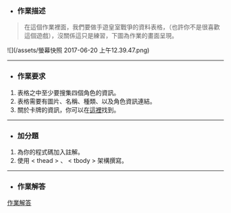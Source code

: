 * ### 作業描述

> 在這個作業裡面，我們要做手遊皇室戰爭的資料表格，（也許你不是很喜歡這個遊戲），沒關係這只是練習，下圖為作業的畫面呈現。

![](/assets/螢幕快照 2017-06-20 上午12.39.47.png)

---

* ### 作業要求
1. 表格之中至少要搜集四個角色的資訊。
2. 表格需要有圖片、名稱、種類、以及角色資訊連結。
3. 關於卡牌的資訊，你可以在[這裡](http://clashroyale.wikia.com/wiki/Clash_Royale_Wiki)找到。

---

* ### 加分題

1. 為你的程式碼加入註解。
2. 使用 &lt; thead &gt; 、 &lt; tbody &gt; 架構撰寫。

---

* ### 作業解答

[作業解答]()





